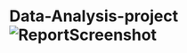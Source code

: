 # Data-Analysis-project![ReportScreenshot](https://github.com/user-attachments/assets/8d68122d-be8b-4648-89db-536d55b659ad)
